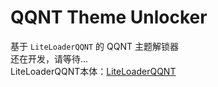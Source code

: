 # QQNT Theme Unlocker

基于 `LiteLoaderQQNT` 的 QQNT 主题解锁器   
还在开发，请等待...  
LiteLoaderQQNT本体：[LiteLoaderQQNT](https://github.com/mo-jinran/LiteLoaderQQNT)
